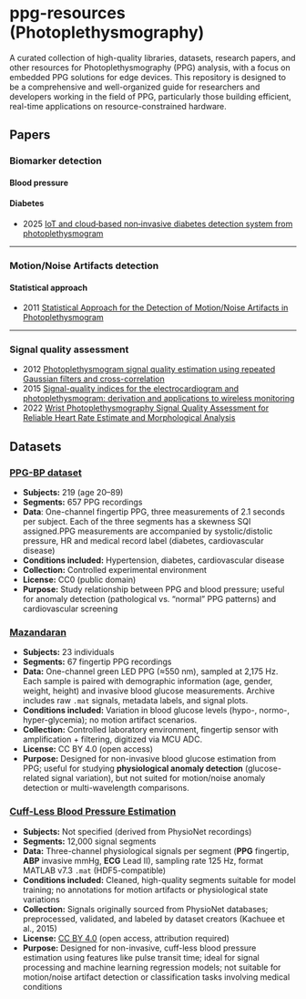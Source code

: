 # ppg-resources (Photoplethysmography)

A curated collection of high-quality libraries, datasets, research papers, and other resources for Photoplethysmography (PPG) analysis, with a focus on embedded PPG solutions for edge devices. This repository is designed to be a comprehensive and well-organized guide for researchers and developers working in the field of PPG, particularly those building efficient, real-time applications on resource-constrained hardware.

## Papers 

### Biomarker detection
 #### Blood pressure
 
 #### Diabetes
 - 2025 [IoT and cloud‑based non‑invasive diabetes detection system from photoplethysmogram](https://www.researchgate.net/publication/391736513_IoT_and_cloud-based_non-invasive_diabetes_detection_system_from_photoplethysmogram)
 
---
### Motion/Noise Artifacts detection
 #### Statistical approach
 - 2011 [Statistical Approach for the Detection of Motion/Noise Artifacts in Photoplethysmogram](https://pubmed.ncbi.nlm.nih.gov/22255454/)

---
### Signal quality assessment

- 2012 [Photoplethysmogram signal quality estimation using repeated Gaussian filters and cross-correlation](https://iopscience.iop.org/article/10.1088/0967-3334/33/10/1617)
- 2015 [Signal-quality indices for the electrocardiogram and photoplethysmogram: derivation and applications to wireless monitoring](https://pubmed.ncbi.nlm.nih.gov/25069129/)
- 2022 [Wrist Photoplethysmography Signal Quality Assessment for Reliable Heart Rate Estimate and Morphological Analysis](https://pubmed.ncbi.nlm.nih.gov/35957395/)


## Datasets

### [PPG-BP dataset](https://figshare.com/articles/dataset/PPG-BP_Database_zip/5459299)
- **Subjects:** 219 (age 20–89)  
- **Segments:** 657 PPG recordings
- **Data**: One-channel fingertip PPG, three measurements of 2.1 seconds per subject. Each of the three segments has a skewness SQI assigned.PPG measurements are accompanied by systolic/distolic pressure, HR and medical record label (diabetes, cardiovascular disease)
- **Conditions included:** Hypertension, diabetes, cardiovascular disease  
- **Collection:** Controlled experimental environment  
- **License:** CC0 (public domain)  
- **Purpose:** Study relationship between PPG and blood pressure; useful for anomaly detection (pathological vs. “normal” PPG patterns) and cardiovascular screening
  
### [Mazandaran](https://data.mendeley.com/datasets/37pm7jk7jn/2)

- **Subjects:** 23 individuals  
- **Segments:** 67 fingertip PPG recordings  
- **Data:** One-channel green LED PPG (≈550 nm), sampled at 2,175 Hz. Each sample is paired with demographic information (age, gender, weight, height) and invasive blood glucose measurements. Archive includes raw `.mat` signals, metadata labels, and signal plots.  
- **Conditions included:** Variation in blood glucose levels (hypo-, normo-, hyper-glycemia); no motion artifact scenarios.  
- **Collection:** Controlled laboratory environment, fingertip sensor with amplification + filtering, digitized via MCU ADC.  
- **License:** CC BY 4.0 (open access)  
- **Purpose:** Designed for non-invasive blood glucose estimation from PPG; useful for studying **physiological anomaly detection** (glucose-related signal variation), but not suited for motion/noise anomaly detection or multi-wavelength comparisons.  

### [Cuff-Less Blood Pressure Estimation](https://archive.ics.uci.edu/dataset/340/cuff+less+blood+pressure+estimation)

- **Subjects:** Not specified (derived from PhysioNet recordings)  
- **Segments:** 12,000 signal segments  
- **Data:** Three-channel physiological signals per segment (**PPG** fingertip, **ABP** invasive mmHg, **ECG** Lead II), sampling rate 125 Hz, format MATLAB v7.3 `.mat` (HDF5-compatible)  
- **Conditions included:** Cleaned, high-quality segments suitable for model training; no annotations for motion artifacts or physiological state variations  
- **Collection:** Signals originally sourced from PhysioNet databases; preprocessed, validated, and labeled by dataset creators (Kachuee et al., 2015)  
- **License:** [CC BY 4.0](https://creativecommons.org/licenses/by/4.0/) (open access, attribution required)  
- **Purpose:** Designed for non-invasive, cuff-less blood pressure estimation using features like pulse transit time; ideal for signal processing and machine learning regression models; not suitable for motion/noise artifact detection or classification tasks involving medical conditions  

